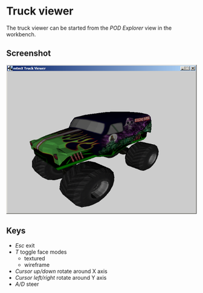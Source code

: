 # Truck viewer

The truck viewer can be started from the *POD Explorer* view in the workbench.

## Screenshot

![Screenshot](images/screenshot06.png)

## Keys

* *Esc* exit
* *T* toggle face modes
  * textured
  * wireframe
* *Cursor up/down* rotate around X axis
* *Cursor left/right* rotate around Y axis
* *A/D* steer